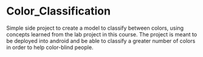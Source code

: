 # Color_Classification
Simple side project to create a model to classify between colors, using concepts learned from the lab project in this course. The project is meant to be deployed into android and be able to classify a greater number of colors in order to help color-blind people. 
